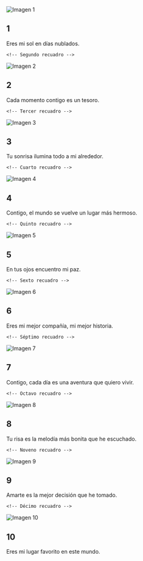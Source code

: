 
<html lang="es">
<head>
<meta charset="UTF-8">
<meta name="viewport" content="width=device-width, initial-scale=1.0">

<link rel="stylesheet" href="style.css">
</head>
<body>

<div class="carousel-container">
  <div class="carousel">
    <!-- Primer recuadro -->
    <div class="box">
      <div class="image-container">
        <img src="1.jpeg" alt="Imagen 1">
      </div>
      <div class="content">
        <h2>1</h2>
        <p>Eres mi sol en días nublados.</p>
      </div>
    </div>

    <!-- Segundo recuadro -->
  <div class="box">
      <div class="image-container">
        <img src="2.jpeg" alt="Imagen 2">
      </div>
      <div class="content">
        <h2>2</h2>
        <p>Cada momento contigo es un tesoro.</p>
      </div>
   </div>

    <!-- Tercer recuadro -->
  <div class="box">
      <div class="image-container">
        <img src="3.jpeg" alt="Imagen 3">
      </div>
      <div class="content">
        <h2>3</h2>
        <p>Tu sonrisa ilumina todo a mi alrededor.</p>
      </div>
   </div>

    <!-- Cuarto recuadro -->
  <div class="box">
      <div class="image-container">
        <img src="4.jpeg" alt="Imagen 4">
      </div>
      <div class="content">
        <h2>4</h2>
        <p>Contigo, el mundo se vuelve un lugar más hermoso.</p>
      </div>
  </div>

    <!-- Quinto recuadro -->
  <div class="box">
      <div class="image-container">
        <img src="12.jpeg" alt="Imagen 5">
      </div>
      <div class="content">
        <h2>5</h2>
        <p>En tus ojos encuentro mi paz.</p>
      </div>
  </div>

    <!-- Sexto recuadro -->
   <div class="box">
      <div class="image-container">
        <img src="6.jpeg" alt="Imagen 6">
      </div>
      <div class="content">
        <h2>6</h2>
        <p>Eres mi mejor compañía, mi mejor historia.</p>
      </div>
  </div>

    <!-- Séptimo recuadro -->
  <div class="box">
      <div class="image-container">
        <img src="7.jpeg" alt="Imagen 7">
      </div>
      <div class="content">
        <h2>7</h2>
        <p>Contigo, cada día es una aventura que quiero vivir.</p>
      </div>
  </div>

    <!-- Octavo recuadro -->
  <div class="box">
      <div class="image-container">
        <img src="8.jpeg" alt="Imagen 8">
      </div>
      <div class="content">
        <h2>8</h2>
        <p>Tu risa es la melodía más bonita que he escuchado.</p>
      </div>
   </div>

    <!-- Noveno recuadro -->
   <div class="box">
      <div class="image-container">
        <img src="9.jpeg" alt="Imagen 9">
      </div>
      <div class="content">
        <h2>9</h2>
        <p>Amarte es la mejor decisión que he tomado.</p>
      </div>
  </div>

    <!-- Décimo recuadro -->
   <div class="box">
      <div class="image-container">
        <img src="10.jpeg" alt="Imagen 10">
      </div>
      <div class="content">
        <h2>10</h2>
        <p>Eres mi lugar favorito en este mundo.</p>
      </div>
   </div>
  </div>
</div>

<script src="script.js"></script>
</body>
</html>
